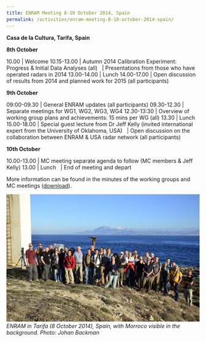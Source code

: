 ```yaml
---
title: ENRAM Meeting 8-10 October 2014, Spain
permalink: /activities/enram-meeting-8-10-october-2014-spain/
---
```


**Casa de la Cultura, Tarifa, Spain**

**8th October**

10.00 | Welcome
10.15-13.00 | Autumn 2014 Calibration Experiment: Progress & Initial Data Analyses (all)
&nbsp; | Presentations from those who have operated radars in 2014
13.00-14.00 | Lunch
14.00-17.00 | Open discussion of results from 2014 and planned work for 2015 (all participants)

**9th October**

09:00-09.30 | General ENRAM updates (all participants)
09.30-12.30 | Separate meetings for WG1, WG2, WG3, WG4
12.30-13:30 | Overview of working group plans and achievements: 15 mins per WG (all)
13.30 | Lunch
15.00-18.00 | Special guest lecture from Dr Jeff Kelly (invited international expert from the University of Oklahoma, USA)
&nbsp; | Open discussion on the collaboration between ENRAM & USA radar network (all participants)

**10th October**

10.00-13.00 | MC meeting separate agenda to follow (MC members & Jeff Kelly)
13.00 | Lunch
&nbsp; | End of meeting and depart

More information can be found in the minutes of the working groups and MC meetings ([download](/assets/documents/WG-MC-Combined-Minutes_Tarifa_Oct-2014.pdf)).

![group photo](/assets/images/enram_tarifa2014_group_picture_small.jpg)
_ENRAM in Tarifa (8 October 2014), Spain, with Morroco visible in the background. Photo: Johan Backman_
